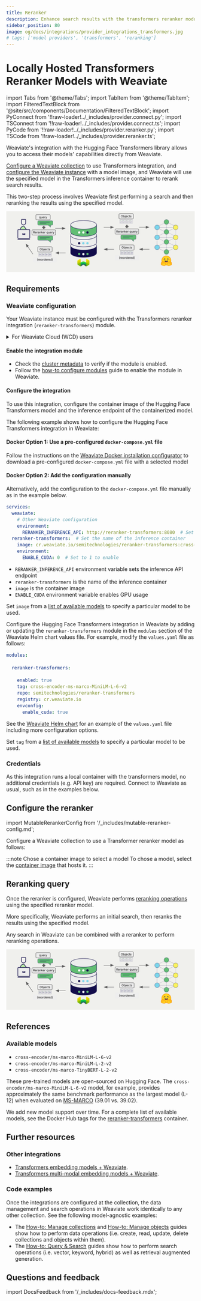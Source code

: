 ```yaml
---
title: Reranker
description: Enhance search results with the transformers reranker module in Weaviate.
sidebar_position: 80
image: og/docs/integrations/provider_integrations_transformers.jpg
# tags: ['model providers', 'transformers', 'reranking']
---
```


# Locally Hosted Transformers Reranker Models with Weaviate


import Tabs from '@theme/Tabs';
import TabItem from '@theme/TabItem';
import FilteredTextBlock from '@site/src/components/Documentation/FilteredTextBlock';
import PyConnect from '!!raw-loader!../_includes/provider.connect.py';
import TSConnect from '!!raw-loader!../_includes/provider.connect.ts';
import PyCode from '!!raw-loader!../_includes/provider.reranker.py';
import TSCode from '!!raw-loader!../_includes/provider.reranker.ts';

Weaviate's integration with the Hugging Face Transformers library allows you to access their models' capabilities directly from Weaviate.

[Configure a Weaviate collection](#configure-the-reranker) to use Transformers integration, and [configure the Weaviate instance](#weaviate-configuration) with a model image, and Weaviate will use the specified model in the Transformers inference container to rerank search results.

This two-step process involves Weaviate first performing a search and then reranking the results using the specified model.

![Reranker integration illustration](../_includes/integration_transformers_reranker.png)

## Requirements

### Weaviate configuration

Your Weaviate instance must be configured with the Transformers reranker integration (`reranker-transformers`) module.

<details>
  <summary>For Weaviate Cloud (WCD) users</summary>

This integration is not available for Weaviate Cloud (WCD) serverless instances, as it requires spinning up a container with the Hugging Face model.

</details>

#### Enable the integration module

- Check the [cluster metadata](../../config-refs/meta.md) to verify if the module is enabled.
- Follow the [how-to configure modules](../../configuration/modules.md) guide to enable the module in Weaviate.

#### Configure the integration

To use this integration, configure the container image of the Hugging Face Transformers model and the inference endpoint of the containerized model.

The following example shows how to configure the Hugging Face Transformers integration in Weaviate:

<Tabs groupId="languages">
<TabItem value="docker" label="Docker">

#### Docker Option 1: Use a pre-configured `docker-compose.yml` file

Follow the instructions on the [Weaviate Docker installation configurator](../../installation/docker-compose.md#configurator) to download a pre-configured `docker-compose.yml` file with a selected model
<br/>

#### Docker Option 2: Add the configuration manually

Alternatively, add the configuration to the `docker-compose.yml` file manually as in the example below.

```yaml
services:
  weaviate:
    # Other Weaviate configuration
    environment:
      RERANKER_INFERENCE_API: http://reranker-transformers:8080  # Set the inference API endpoint
  reranker-transformers:  # Set the name of the inference container
    image: cr.weaviate.io/semitechnologies/reranker-transformers:cross-encoder-ms-marco-MiniLM-L-6-v2
    environment:
      ENABLE_CUDA: 0  # Set to 1 to enable
```

- `RERANKER_INFERENCE_API` environment variable sets the inference API endpoint
- `reranker-transformers` is the name of the inference container
- `image` is the container image
- `ENABLE_CUDA` environment variable enables GPU usage

Set `image` from a [list of available models](#available-models) to specify a particular model to be used.

</TabItem>
<TabItem value="k8s" label="Kubernetes">

Configure the Hugging Face Transformers integration in Weaviate by adding or updating the `reranker-transformers` module in the `modules` section of the Weaviate Helm chart values file. For example, modify the `values.yaml` file as follows:

```yaml
modules:

  reranker-transformers:

    enabled: true
    tag: cross-encoder-ms-marco-MiniLM-L-6-v2
    repo: semitechnologies/reranker-transformers
    registry: cr.weaviate.io
    envconfig:
      enable_cuda: true
```

See the [Weaviate Helm chart](https://github.com/weaviate/weaviate-helm/blob/master/weaviate/values.yaml) for an example of the `values.yaml` file including more configuration options.

Set `tag` from a [list of available models](#available-models) to specify a particular model to be used.

</TabItem>
</Tabs>

### Credentials

As this integration runs a local container with the transformers model, no additional credentials (e.g. API key) are required. Connect to Weaviate as usual, such as in the examples below.

<Tabs groupId="languages">

 <TabItem value="py" label="Python API v4">
    <FilteredTextBlock
      text={PyConnect}
      startMarker="# START BasicInstantiation"
      endMarker="# END BasicInstantiation"
      language="py"
    />
  </TabItem>

 <TabItem value="js" label="JS/TS API v3">
    <FilteredTextBlock
      text={TSConnect}
      startMarker="// START BasicInstantiation"
      endMarker="// END BasicInstantiation"
      language="ts"
    />
  </TabItem>

</Tabs>

## Configure the reranker

import MutableRerankerConfig from '/_includes/mutable-reranker-config.md';

<MutableRerankerConfig />

Configure a Weaviate collection to use a Transformer reranker model as follows:

<Tabs groupId="languages">
  <TabItem value="py" label="Python API v4">
    <FilteredTextBlock
      text={PyCode}
      startMarker="# START RerankerTransformersBasic"
      endMarker="# END RerankerTransformersBasic"
      language="py"
    />
  </TabItem>

  <TabItem value="js" label="JS/TS API v3">
    <FilteredTextBlock
      text={TSCode}
      startMarker="// START RerankerTransformersBasic"
      endMarker="// END RerankerTransformersBasic"
      language="ts"
    />
  </TabItem>

</Tabs>

:::note Chose a container image to select a model
To chose a model, select the [container image](#configure-the-integration) that hosts it.
:::

## Reranking query

Once the reranker is configured, Weaviate performs [reranking operations](../../search/rerank.md) using the specified reranker model.

More specifically, Weaviate performs an initial search, then reranks the results using the specified model.

Any search in Weaviate can be combined with a reranker to perform reranking operations.

![Reranker integration illustration](../_includes/integration_transformers_reranker.png)

<Tabs groupId="languages">

 <TabItem value="py" label="Python API v4">
    <FilteredTextBlock
      text={PyCode}
      startMarker="# START RerankerQueryExample"
      endMarker="# END RerankerQueryExample"
      language="py"
    />
  </TabItem>

 <TabItem value="js" label="JS/TS API v3">
    <FilteredTextBlock
      text={TSCode}
      startMarker="// START RerankerQueryExample"
      endMarker="// END RerankerQueryExample"
      language="ts"
    />
  </TabItem>

</Tabs>

## References

### Available models

- `cross-encoder/ms-marco-MiniLM-L-6-v2`
- `cross-encoder/ms-marco-MiniLM-L-2-v2`
- `cross-encoder/ms-marco-TinyBERT-L-2-v2`

These pre-trained models are open-sourced on Hugging Face. The `cross-encoder/ms-marco-MiniLM-L-6-v2` model, for example, provides approximately the same benchmark performance as the largest model (L-12) when evaluated on [MS-MARCO](https://microsoft.github.io/msmarco/) (39.01 vs. 39.02).

We add new model support over time. For a complete list of available models, see the Docker Hub tags for the [reranker-transformers](https://hub.docker.com/r/semitechnologies/reranker-transformers/tags) container.

## Further resources

### Other integrations

- [Transformers embedding models + Weaviate](./embeddings.md).
- [Transformers multi-modal embedding models + Weaviate](./embeddings-multimodal.md).

### Code examples

Once the integrations are configured at the collection, the data management and search operations in Weaviate work identically to any other collection. See the following model-agnostic examples:

- The [How-to: Manage collections](../../manage-collections/index.mdx) and [How-to: Manage objects](../../manage-objects/index.mdx) guides show how to perform data operations (i.e. create, read, update, delete collections and objects within them).
- The [How-to: Query & Search](../../search/index.md) guides show how to perform search operations (i.e. vector, keyword, hybrid) as well as retrieval augmented generation.

## Questions and feedback

import DocsFeedback from '/_includes/docs-feedback.mdx';

<DocsFeedback/>
